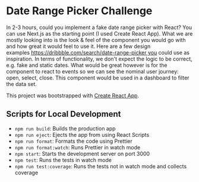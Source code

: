 # Date Range Picker Challenge

In 2-3 hours, could you implement a fake date range picker with React? You can use Next.js as the starting point (I used Create React App). What we are mostly looking into is the look & feel of the component you would go with and how great it would feel to use it. Here are a few design examples https://dribbble.com/search/date-range-picker you could use as inspiration. In terms of functionality, we don't expect the logic to be correct, e.g. fake and static dates. What would be great however is for the component to react to events so we can see the nominal user journey: open, select, close. This component would be used in a dashboard to filter the data set.

This project was bootstrapped with [Create React App](https://github.com/facebook/create-react-app).

## Scripts for Local Development

- `npm run build`: Builds the production app
- `npm run eject`: Ejects the app from using React Scripts
- `npm run format`: Formats the code using Prettier
- `npm run format:watch`: Runs Prettier in watch mode
- `npm start`: Starts the development server on port 3000
- `npm test`: Runs the tests in watch mode
- `npm run test:coverage`: Runs the tests not in watch mode and collects coverage
